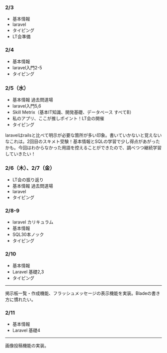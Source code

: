 ### 2/3 
* 基本情報
* laravel
* タイピング
* LT会準備

### 2/4
* 基本情報
* laravel入門2-5
* タイピング

### 2/5（水）
* 基本情報 過去問道場
* laravel入門5,6
* Skill Metrix（基本IT知識、開発基礎、データベース すべてB）
* 私のアプリ、ここが推しポイント！LT会の開催
* タイピング
  
laravelはrailsと比べて明示が必要な箇所が多い印象。書いていかないと覚えないなこれは。2回目のスキメト受験！基本情報とSQLの学習で少し得点があがったかも。今回はわからなかった用語を控えることができたので、調べつつ継続学習していきたい！

### 2/6（木）、2/7（金）
* LT会の振り返り
* 基本情報 過去問道場
* laravel
* タイピング

### 2/8-9
* laravel カリキュラム
* 基本情報
* SQL30本ノック
* タイピング

### 2/10
* 基本情報
* Laravel 基礎2,3
* タイピング
***
掲示板一覧・作成機能、フラッシュメッセージの表示機能を実装。Bladeの書き方に慣れたい。

### 2/11
* 基本情報
* Laravel 基礎4
***
画像投稿機能の実装。
